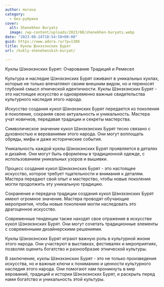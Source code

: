 ```yaml
---
author: morava
category:
  - без-рубрики
cover:
  alt: Shenekhen Buryats
  image: /wp-content/uploads/2023/08/shenekhen-buryats.webp
date: "2023-08-24T18:54:50+00:00"
guid: https://www.adora.ru/?p=1388
title: Куклы Шэнэхэнских Бурят
url: /kukly-shenehenskih-buryat/

---
```

Куклы Шэнэхэнских Бурят: Очарование Традиций и Ремесел

Культура и наследие Шэнэхэнских Бурят оживают в уникальных куклах, которые не только впечатляют своим внешним видом, но и переносят глубокий смысл этнической идентичности. Куклы Шэнэхэнских Бурят \- это настоящее искусство и одновременно важные свидетельства культурного наследия этого народа.

Искусство создания кукол Шэнэхэнских Бурят передается из поколения в поколение, сохраняя свою актуальность и уникальность. Мастера учат новичков, передавая традиции и секреты мастерства.

Символическое значение кукол Шэнэхэнских Бурят тесно связано с духовностью и верованиями этого народа. Они могут воплощать обряды, мифы и даже исторические события.

Уникальность каждой куклы Шэнэхэнских Бурят проявляется в деталях и дизайне. Они могут быть оформлены в традиционной одежде, с использованием уникальных узоров и вышивки.

Процесс создания кукол Шэнэхэнских Бурят \- это настоящее искусство, которое требует тщательности и внимания к деталям. Мастера передают свой опыт и мастерство, чтобы новые поколения могли продолжить эту уникальную традицию.

Сохранение и передача традиции создания кукол Шэнэхэнских Бурят имеют огромное значение. Мастера проводят обучающие мероприятия, чтобы новые поколения могли наследовать это драгоценное искусство.

Современные тенденции также находят свое отражение в искусстве кукол Шэнэхэнских Бурят. Они могут сочетать традиционные элементы с современными дизайнерскими решениями.

Куклы Шэнэхэнских Бурят играют важную роль в культурной жизни этого народа. Они участвуют в выставках, фестивалях и мероприятиях, позволяя оценить богатство и разнообразие этнической культуры.

В заключение, куклы Шэнэхэнских Бурят \- это не только произведения искусства, но и важные ключи к пониманию и ценности культурного наследия этого народа. Они помогают нам проникнуть в мир верований, традиций и истории Шэнэхэнских Бурят, и раскрыть перед нами богатство и уникальность этой культуры.
